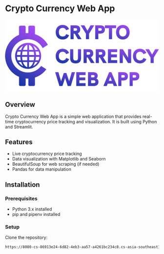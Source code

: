 # Crypto Currency Web App

![Crypto Currency Web App](logo.png)

## Overview

Crypto Currency Web App is a simple web application that provides real-time cryptocurrency price tracking and visualization. It is built using Python and Streamlit.

## Features

- Live cryptocurrency price tracking
- Data visualization with Matplotlib and Seaborn
- BeautifulSoup for web scraping (if needed)
- Pandas for data manipulation

## Installation

### Prerequisites

- Python 3.x installed
- pip and pipenv installed

### Setup

Clone the repository:

```sh
https://8080-cs-86913e24-6d82-4eb3-aa57-a4261bc234c8.cs-asia-southeast1-ajrg.cloudshell.dev/?authuser=1
